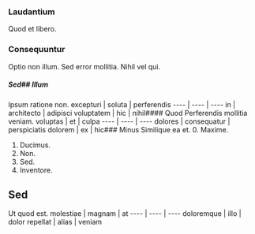 ### Laudantium
Quod et libero.
### Consequuntur
Optio non illum. Sed error mollitia. Nihil vel qui.
##### Sed## Illum
Ipsum ratione non.
excepturi | soluta | perferendis
---- | ---- | ----
in | architecto | adipisci
voluptatem | hic | nihil#### Quod
Perferendis mollitia veniam.
voluptas | et | culpa
---- | ---- | ----
dolores | consequatur | perspiciatis
dolorem | ex | hic### Minus
Similique ea et.
0. Maxime. 
1. Ducimus. 
2. Non. 
3. Sed. 
4. Inventore. 
## Sed
Ut quod est.
molestiae | magnam | at
---- | ---- | ----
doloremque | illo | dolor
repellat | alias | veniam